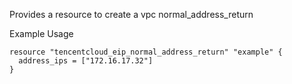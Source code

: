 Provides a resource to create a vpc normal_address_return

Example Usage

```hcl
resource "tencentcloud_eip_normal_address_return" "example" {
  address_ips = ["172.16.17.32"]
}
```
